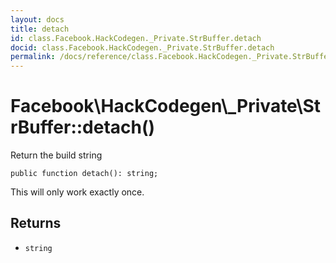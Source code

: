 ```yaml
---
layout: docs
title: detach
id: class.Facebook.HackCodegen._Private.StrBuffer.detach
docid: class.Facebook.HackCodegen._Private.StrBuffer.detach
permalink: /docs/reference/class.Facebook.HackCodegen._Private.StrBuffer.detach/
---
```

# Facebook\\HackCodegen\\_Private\\StrBuffer::detach()




Return the build string




``` Hack
public function detach(): string;
```




This will only work exactly once.




## Returns




* ` string `